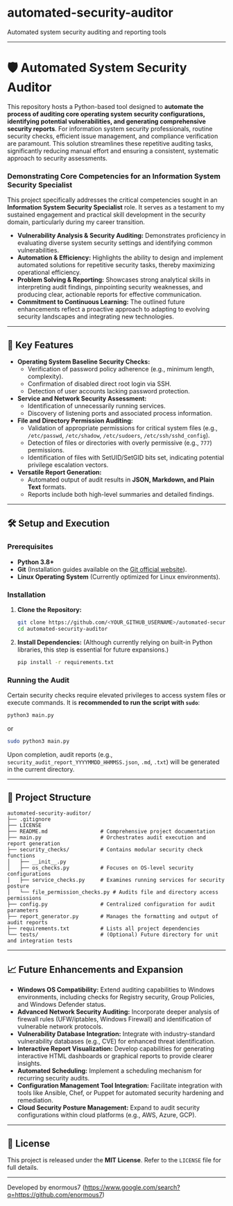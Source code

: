 # automated-security-auditor
Automated system security auditing and reporting tools

-----

# 🛡️ Automated System Security Auditor

This repository hosts a Python-based tool designed to **automate the process of auditing core operating system security configurations, identifying potential vulnerabilities, and generating comprehensive security reports**. For information system security professionals, routine security checks, efficient issue management, and compliance verification are paramount. This solution streamlines these repetitive auditing tasks, significantly reducing manual effort and ensuring a consistent, systematic approach to security assessments.

### Demonstrating Core Competencies for an Information System Security Specialist

This project specifically addresses the critical competencies sought in an **Information System Security Specialist** role. It serves as a testament to my sustained engagement and practical skill development in the security domain, particularly during my career transition.

  * **Vulnerability Analysis & Security Auditing:** Demonstrates proficiency in evaluating diverse system security settings and identifying common vulnerabilities.
  * **Automation & Efficiency:** Highlights the ability to design and implement automated solutions for repetitive security tasks, thereby maximizing operational efficiency.
  * **Problem Solving & Reporting:** Showcases strong analytical skills in interpreting audit findings, pinpointing security weaknesses, and producing clear, actionable reports for effective communication.
  * **Commitment to Continuous Learning:** The outlined future enhancements reflect a proactive approach to adapting to evolving security landscapes and integrating new technologies.

-----

## 🚀 Key Features

  * **Operating System Baseline Security Checks:**
      * Verification of password policy adherence (e.g., minimum length, complexity).
      * Confirmation of disabled direct root login via SSH.
      * Detection of user accounts lacking password protection.
  * **Service and Network Security Assessment:**
      * Identification of unnecessarily running services.
      * Discovery of listening ports and associated process information.
  * **File and Directory Permission Auditing:**
      * Validation of appropriate permissions for critical system files (e.g., `/etc/passwd`, `/etc/shadow`, `/etc/sudoers`, `/etc/ssh/sshd_config`).
      * Detection of files or directories with overly permissive (e.g., `777`) permissions.
      * Identification of files with SetUID/SetGID bits set, indicating potential privilege escalation vectors.
  * **Versatile Report Generation:**
      * Automated output of audit results in **JSON, Markdown, and Plain Text** formats.
      * Reports include both high-level summaries and detailed findings.

-----

## 🛠️ Setup and Execution

### Prerequisites

  * **Python 3.8+**
  * **Git** (Installation guides available on the [Git official website](https://git-scm.com/downloads)).
  * **Linux Operating System** (Currently optimized for Linux environments).

### Installation

1.  **Clone the Repository:**

    ```bash
    git clone https://github.com/<YOUR_GITHUB_USERNAME>/automated-security-auditor.git
    cd automated-security-auditor
    ```

2.  **Install Dependencies:**
    (Although currently relying on built-in Python libraries, this step is essential for future expansions.)

    ```bash
    pip install -r requirements.txt
    ```

### Running the Audit

Certain security checks require elevated privileges to access system files or execute commands. It is **recommended to run the script with `sudo`**:

```bash
python3 main.py
```

or

```bash
sudo python3 main.py
```

Upon completion, audit reports (e.g., `security_audit_report_YYYYMMDD_HHMMSS.json`, `.md`, `.txt`) will be generated in the current directory.

-----

## 📁 Project Structure

```
automated-security-auditor/
├── .gitignore
├── LICENSE
├── README.md                 # Comprehensive project documentation
├── main.py                   # Orchestrates audit execution and report generation
├── security_checks/          # Contains modular security check functions
│   ├── __init__.py
│   ├── os_checks.py          # Focuses on OS-level security configurations
│   ├── service_checks.py     # Examines running services for security posture
│   └── file_permission_checks.py # Audits file and directory access permissions
├── config.py                 # Centralized configuration for audit parameters
├── report_generator.py       # Manages the formatting and output of audit reports
├── requirements.txt          # Lists all project dependencies
└── tests/                    # (Optional) Future directory for unit and integration tests
```

-----

## 📈 Future Enhancements and Expansion

  * **Windows OS Compatibility:** Extend auditing capabilities to Windows environments, including checks for Registry security, Group Policies, and Windows Defender status.
  * **Advanced Network Security Auditing:** Incorporate deeper analysis of firewall rules (UFW/iptables, Windows Firewall) and identification of vulnerable network protocols.
  * **Vulnerability Database Integration:** Integrate with industry-standard vulnerability databases (e.g., CVE) for enhanced threat identification.
  * **Interactive Report Visualization:** Develop capabilities for generating interactive HTML dashboards or graphical reports to provide clearer insights.
  * **Automated Scheduling:** Implement a scheduling mechanism for recurring security audits.
  * **Configuration Management Tool Integration:** Facilitate integration with tools like Ansible, Chef, or Puppet for automated security hardening and remediation.
  * **Cloud Security Posture Management:** Expand to audit security configurations within cloud platforms (e.g., AWS, Azure, GCP).

-----

## 📄 License

This project is released under the **MIT License**. Refer to the `LICENSE` file for full details.

-----

Developed by enormous7 (https://www.google.com/search?q=https://github.com/enormous7)
